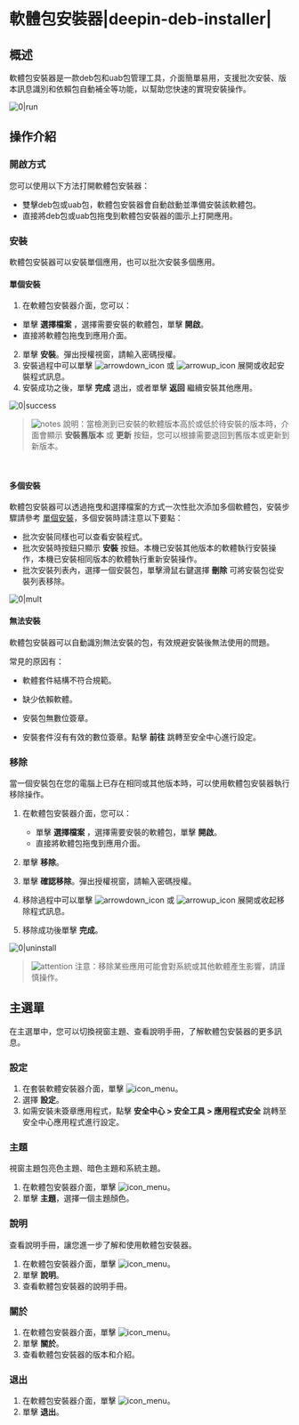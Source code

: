 # 軟體包安裝器|deepin-deb-installer|

## 概述

軟體包安裝器是一款deb包和uab包管理工具，介面簡單易用，支援批次安裝、版本訊息識別和依賴包自動補全等功能，以幫助您快速的實現安裝操作。

![0|run](fig/main.png)


## 操作介紹


### 開啟方式

您可以使用以下方法打開軟體包安裝器：

- 雙擊deb包或uab包，軟體包安裝器會自動啟動並準備安裝該軟體包。
- 直接將deb包或uab包拖曳到軟體包安裝器的圖示上打開應用。

### 安裝

軟體包安裝器可以安裝單個應用，也可以批次安裝多個應用。

#### 單個安裝

1.  在軟體包安裝器介面，您可以：
   - 單擊 **選擇檔案** ，選擇需要安裝的軟體包，單擊 **開啟**。
   - 直接將軟體包拖曳到應用介面。
2.  單擊 **安裝**。彈出授權視窗，請輸入密碼授權。
3.  安裝過程中可以單擊 ![arrowdown_icon](../common/down.svg) 或 ![arrowup_icon](../common/up.svg) 展開或收起安裝程式訊息。
4.  安裝成功之後，單擊 **完成** 退出，或者單擊 **返回** 繼續安裝其他應用。

![0|success](fig/success.png)

> ![notes](../common/notes.svg) 說明：當檢測到已安裝的軟體版本高於或低於待安裝的版本時，介面會顯示 **安裝舊版本** 或 **更新** 按鈕，您可以根據需要退回到舊版本或更新到新版本。


&nbsp;&nbsp;&nbsp;&nbsp;&nbsp;&nbsp;&nbsp;&nbsp;&nbsp;&nbsp;&nbsp;&nbsp;&nbsp;

#### 多個安裝

軟體包安裝器可以透過拖曳和選擇檔案的方式一次性批次添加多個軟體包，安裝步驟請參考 [單個安裝](#單個安裝)，多個安裝時請注意以下要點：

- 批次安裝同樣也可以查看安裝程式。
- 批次安裝時按鈕只顯示 **安裝** 按鈕。本機已安裝其他版本的軟體執行安裝操作，本機已安裝相同版本的軟體執行重新安裝操作。
- 批次安裝列表內，選擇一個安裝包，單擊滑鼠右鍵選擇 **刪除** 可將安裝包從安裝列表移除。


![0|mult](fig/multi.png)


#### 無法安裝

軟體包安裝器可以自動識別無法安裝的包，有效規避安裝後無法使用的問題。

常見的原因有：

- 軟體套件結構不符合規範。

- 缺少依賴軟體。

- 安裝包無數位簽章。

- 安裝套件沒有有效的數位簽章。點擊 **前往** 跳轉至安全中心進行設定。



### 移除

當一個安裝包在您的電腦上已存在相同或其他版本時，可以使用軟體包安裝器執行移除操作。

1. 在軟體包安裝器介面，您可以：

   - 單擊 **選擇檔案** ，選擇需要安裝的軟體包，單擊 **開啟**。
   - 直接將軟體包拖曳到應用介面。

2. 單擊 **移除**。
3. 單擊 **確認移除**。彈出授權視窗，請輸入密碼授權。
4. 移除過程中可以單擊 ![arrowdown_icon](../common/down.svg) 或 ![arrowup_icon](../common/up.svg) 展開或收起移除程式訊息。
5. 移除成功後單擊 **完成**。

![0|uninstall](fig/uninstall.png)
&nbsp;&nbsp;&nbsp;&nbsp;&nbsp;&nbsp;&nbsp;&nbsp;&nbsp;&nbsp;&nbsp;&nbsp;&nbsp;

> ![attention](../common/attention.svg) 注意：移除某些應用可能會對系統或其他軟體產生影響，請謹慎操作。



## 主選單

在主選單中，您可以切換視窗主題、查看說明手冊，了解軟體包安裝器的更多訊息。

### 設定

1. 在套裝軟體安裝器介面，單擊 ![icon_menu](../common/icon_menu.svg)。
2. 選擇 **設定**。
3. 如需安裝未簽章應用程式，點擊 **安全中心 > 安全工具 > 應用程式安全** 跳轉至安全中心應用程式進行設定。  

### 主題

視窗主題包亮色主題、暗色主題和系統主題。

1. 在軟體包安裝器介面，單擊 ![icon_menu](../common/icon_menu.svg)。
2. 單擊 **主題**，選擇一個主題顏色。

### 說明

查看說明手冊，讓您進一步了解和使用軟體包安裝器。

1. 在軟體包安裝器介面，單擊 ![icon_menu](../common/icon_menu.svg)。
2. 單擊 **說明**。
3. 查看軟體包安裝器的說明手冊。


### 關於

1. 在軟體包安裝器介面，單擊 ![icon_menu](../common/icon_menu.svg)。
2. 單擊 **關於**。
3. 查看軟體包安裝器的版本和介紹。


### 退出

1. 在軟體包安裝器介面，單擊 ![icon_menu](../common/icon_menu.svg)。
2. 單擊 **退出**。


